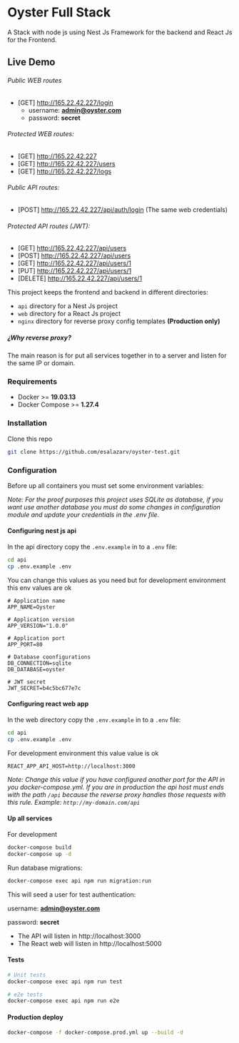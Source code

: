 # Oyster Full Stack 

A Stack with node js using Nest Js Framework for the backend and React Js for the Frontend.

## Live Demo
###### Public WEB routes
- [GET] http://165.22.42.227/login
    - username: **admin@oyster.com**
    - password: **secret**
###### Protected WEB routes:
- [GET] http://165.22.42.227
- [GET] http://165.22.42.227/users
- [GET] http://165.22.42.227/logs

###### Public API routes:
- [POST]  http://165.22.42.227/api/auth/login (The same web credentials)
###### Protected API routes (JWT):
- [GET]  http://165.22.42.227/api/users
- [POST]  http://165.22.42.227/api/users
- [GET]  http://165.22.42.227/api/users/1
- [PUT]  http://165.22.42.227/api/users/1
- [DELETE]  http://165.22.42.227/api/users/1


This project keeps the frontend and backend in different directories:

- `api` directory for a Nest Js project
- `web` directory for a React Js project  
- `nginx` directory for reverse proxy config templates **(Production only)**

##### ¿Why reverse proxy?
The main reason is for put all services together in to a server and listen for the same IP or domain.

### Requirements

- Docker >= **19.03.13**
- Docker Compose >= **1.27.4**


### Installation
Clone this repo
````bash
git clone https://github.com/esalazarv/oyster-test.git
````

### Configuration
Before up all containers you must set some environment variables:

_Note: For the proof purposes this project uses SQLite as database, if you want use another database you must do some changes in configuration module
and update your credentials in the .env file._

#### Configuring nest js api
In the api directory copy the `.env.example` in to a `.env` file:

````bash
cd api
cp .env.example .env
````

You can change this values as you need but for development environment this env values are ok
````dotenv
# Application name
APP_NAME=Oyster

# Application version
APP_VERSION="1.0.0"

# Application port
APP_PORT=80

# Database coonfigurations
DB_CONNECTION=sqlite
DB_DATABASE=oyster

# JWT secret
JWT_SECRET=b4c5bc677e7c
````

#### Configuring react web app
In the web directory copy the `.env.example` in to a `.env` file:
````bash
cd api
cp .env.example .env
````

For development environment this value value is ok
````dotenv
REACT_APP_API_HOST=http://localhost:3000
````
_Note: Change this value if you have configured another port for the API in you docker-compose.yml. 
If you are in production the api host must ends with the path `/api` 
because the reverse proxy handles those requests with this rule. Example: `http://my-domain.com/api`_ 

#### Up all services
For development

````bash
docker-compose build
docker-compose up -d
````
Run database migrations:
````bash
docker-compose exec api npm run migration:run
````
This will seed a user for test authentication:

username: **admin@oyster.com**

password: **secret**

- The API will listen in http://localhost:3000
- The React web will listen in http://localhost:5000

#### Tests
````bash
# Unit tests
docker-compose exec api npm run test

# e2e tests
docker-compose exec api npm run e2e
````

#### Production deploy
````bash
docker-compose -f docker-compose.prod.yml up --build -d
````
